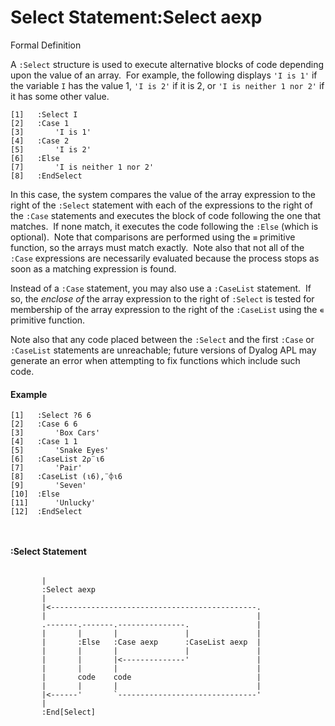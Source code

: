 




<h1 class="heading"><span class="name">Select Statement</span><span class="command">:Select aexp</span></h1>

Formal Definition


A `:Select` structure is used to execute alternative blocks of code depending upon the value of an array.  For example, the following displays `'I is 1'` if the variable `I` has the value 1, `'I is 2'` if it is 2, or `'I is neither 1 nor 2'` if it has some other value.
```apl
[1]   :Select I
[2]   :Case 1
[3]       'I is 1'
[4]   :Case 2
[5]       'I is 2'
[6]   :Else
[7]       'I is neither 1 nor 2'
[8]   :EndSelect
```



In this case, the system compares the value of the array expression to the right of the `:Select` statement with each of the expressions to the right of the `:Case` statements and executes the block of code following the one that matches.  If none match, it executes the code following the `:Else` (which is optional).  Note that comparisons are performed using the `≡` primitive function, so the arrays must match exactly.  Note also that not all of the `:Case` expressions are necessarily evaluated because the process stops as soon as a matching expression is found.


Instead of a `:Case` statement, you may also use a `:CaseList` statement.  If so, the *enclose of* the array expression to the right of `:Select` is tested for membership of the array expression to the right of the `:CaseList` using the `∊` primitive function.


Note also that any code placed between the `:Select` and the first `:Case` or `:CaseList` statements are unreachable; future versions of Dyalog APL may generate an error when attempting to fix functions which include such code.

#### Example
```apl
[1]   :Select ?6 6
[2]   :Case 6 6
[3]       'Box Cars'
[4]   :Case 1 1
[5]       'Snake Eyes'
[6]   :CaseList 2⍴¨⍳6
[7]       'Pair'
[8]   :CaseList (⍳6),¨⌽⍳6
[9]       'Seven'
[10]  :Else
[11]      'Unlucky'
[12]  :EndSelect



```

#### :Select Statement

```apl
 
       |
       :Select aexp
       |
       |<----------------------------------------------.
       |                                               |
       .-------.-------.---------------.               |
       |       |       |               |               |
       |       :Else   :Case aexp      :CaseList aexp  |
       |       |       |               |               |
       |       |       |<--------------'               |
       |       |       |                               |
       |       code    code                            |
       |       |       |                               |
       |<------'       `-------------------------------'
       |
       :End[Select]
```



